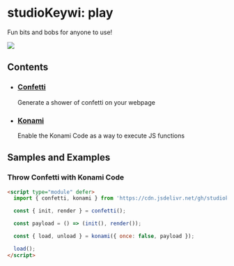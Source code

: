 # studioKeywi: play

Fun bits and bobs for anyone to use!

[![](https://data.jsdelivr.com/v1/package/gh/studiokeywi/play/badge?style=rounded)](https://www.jsdelivr.com/package/gh/studiokeywi/play)

## Contents

- ### [Confetti](https://github.studiokeywi.dev/play/tree/primary/packages/confetti)

  Generate a shower of confetti on your webpage

- ### [Konami](https://github.studiokeywi.dev/play/tree/primary/packages/konami)

  Enable the Konami Code as a way to execute JS functions

## Samples and Examples

### Throw Confetti with Konami Code

```html
<script type="module" defer>
  import { confetti, konami } from 'https://cdn.jsdelivr.net/gh/studiokeywi/play/dist/index.js';

  const { init, render } = confetti();

  const payload = () => (init(), render());

  const { load, unload } = konami({ once: false, payload });

  load();
</script>
```
